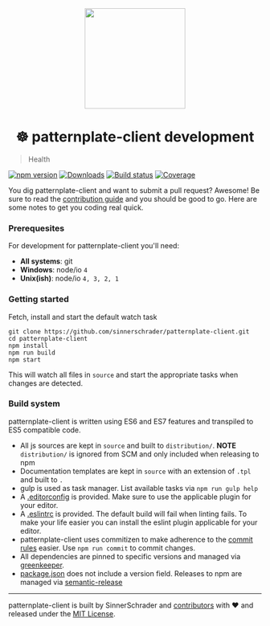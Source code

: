 <div align="center">
  <a href="https://github.com/sinnerschrader/patternplate">
    <img width="200" src="https://cdn.rawgit.com/sinnerschrader/patternplate-client/next/patternplate.svg" />
  </a>
</div>
<h1 align="center">☸ patternplate-client development</h1>

> Health

[![npm version][npm-image]][npm-url] [![Downloads][npm-dl-image]][npm-url]
[![Build status][ci-image]][ci-url] [![Coverage][coverage-image]][coverage-url]

You dig patternplate-client and want to submit a pull request? Awesome!
Be sure to read the [contribution guide](./contributing.md) and you should be good to go.
Here are some notes to get you coding real quick.

### Prerequesites
For development for patternplate-client you'll need:
* **All systems**: git
* **Windows**: node/io `4`
* **Unix(ish)**: node/io `4, 3, 2, 1`

### Getting started
Fetch, install and start the default watch task
```
git clone https://github.com/sinnerschrader/patternplate-client.git
cd patternplate-client
npm install
npm run build
npm start
```
This will watch all files in `source` and start the appropriate tasks when changes are detected.

### Build system
patternplate-client is written using ES6 and ES7 features and transpiled to ES5 compatible code.

* All js sources are kept in `source` and built to `distribution/`.
  **NOTE** `distribution/` is ignored from SCM and only included when releasing to npm
* Documentation templates are kept in `source` with an extension of `.tpl` and built to `.`
* gulp is used as task manager. List available tasks via `npm run gulp help`
* A [.editorconfig](.editorconfig) is provided. Make sure to use the applicable plugin for your editor.
* A [.eslintrc](.eslintrc) is provided. The default build will fail when linting fails. To make your life easier you can install the eslint plugin applicable for your editor.
* patternplate-client uses commitizen to make adherence to the [commit rules](../contributing.md#commit-rules) easier. Use `npm run commit` to commit changes.
* All dependencies are pinned to specific versions and managed via [greenkeeper](/greenkeeperio/greenkeeper).
* [package.json](../package.json) does not include a version field. Releases to npm are managed via [semantic-release](/semantic-release/semantic-release)

---
patternplate-client is built by SinnerSchrader and [contributors](./contributors.md) with :heart:
and released under the [MIT License](./license.md).

[npm-url]: https://www.npmjs.org/package/patternplate-client
[npm-image]: https://img.shields.io/npm/v/patternplate-client.svg?style=flat-square
[npm-dl-image]: http://img.shields.io/npm/dm/patternplate-client.svg?style=flat-square

[ci-url]: https://travis-ci.org/sinnerschrader/patternplate-client
[ci-image]: https://img.shields.io/travis/sinnerschrader/patternplate-client.svg?style=flat-square
[coverage-url]: https://coveralls.io/r/sinnerschrader/patternplate-client
[coverage-image]: https://img.shields.io/coveralls/sinnerschrader/patternplate-client.svg?style=flat-square
